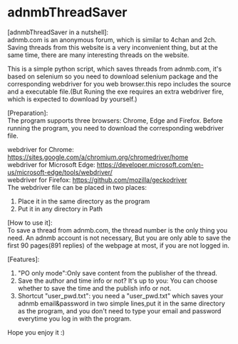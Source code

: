 # adnmbThreadSaver

[adnmbThreadSaver in a nutshell]:  
adnmb.com is an anonymous forum, which is similar to 4chan and 2ch. Saving threads from this website is a very inconvenient thing, but at the same time, there are many interesting threads on the website.   
  
This is a simple python script, which saves threads from adnmb.com, it's based on selenium so you need to download selenium package and the corresponding webdriver for you web browser.this repo includes the source and a executable file.(But Runing the exe requires an extra webdriver fire, which is expected to download by yourself.)  
    
[Preparation]:  
The program supports three browsers: Chrome, Edge and Firefox. Before running the program, you need to download the corresponding webdriver file.  
  
webdriver for Chrome: https://sites.google.com/a/chromium.org/chromedriver/home  
webdriver for Microsoft Edge: https://developer.microsoft.com/en-us/microsoft-edge/tools/webdriver/  
webdriver for Firefox: https://github.com/mozilla/geckodriver  
    The webdriver file can be placed in two places:  
1. Place it in the same directory as the program  
2. Put it in any directory in Path  
  
[How to use it]:  
To save a thread from adnmb.com, the thread number is the only thing you need. An adnmb account is not necessary, But you are only able to save the first 90 pages(891 replies) of the webpage at most, if you are not logged in.  

[Features]:  
1. "PO only mode":Only save content from the publisher of the thread.  
2. Save the author and time info or not? It's up to you: You can choose whether to save the time and the publish info or not.  
3. Shortcut "user_pwd.txt": you need a "user_pwd.txt" which saves your adnmb email&password in two simple lines,put it in the same directory as the program, and you don't need to type your email and password everytime you log in with the program.  
  
Hope you enjoy it :)
